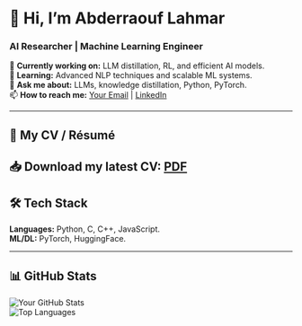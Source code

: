 # 👋 Hi, I’m Abderraouf Lahmar  
### **AI Researcher | Machine Learning Engineer**  

🔭 **Currently working on:** LLM distillation, RL, and efficient AI models.  
🌱 **Learning:** Advanced NLP techniques and scalable ML systems.  
💬 **Ask me about:** LLMs, knowledge distillation, Python, PyTorch.  
📫 **How to reach me:** [Your Email](abderraouf.lahmar74@gmail.com) | [LinkedIn](https://www.linkedin.com/in/abderraouf-lahmar-b24995292/)  

---

## **📄 My CV / Résumé**  
📥 Download my latest CV: **[PDF](https://github.com/abderraouf-000/abderraouf-000/cv.pdf)**  
---

## **🛠️ Tech Stack**  
**Languages:** Python, C, C++, JavaScript.  
**ML/DL:** PyTorch, HuggingFace.   

---

## **📊 GitHub Stats**  
![Your GitHub Stats](https://github-readme-stats.vercel.app/api?username=abderraouf-000&show_icons=true&theme=radical)  
![Top Languages](https://github-readme-stats.vercel.app/api/top-langs/?username=abderraouf-000&layout=compact)  
